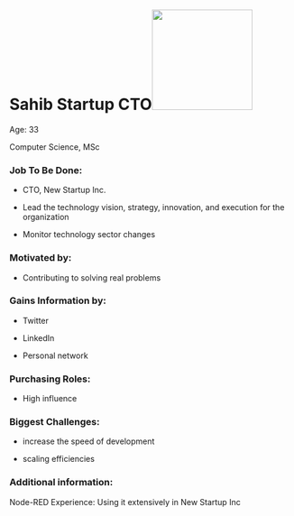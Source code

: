# Sahib Startup CTO<img title="" src="https://lh3.googleusercontent.com/D06YyLStGeVt-BuI0M1ZtA4i6uACYZP1rtpEdJnxUOuKtDpcG7_lF8gE7NHADv521fdCob7zkLAwmJ8qReWHKUrO7u3NXaSZEnhnzXN3Sos7xwnaSYOYIXAietoYwErdS10xw6CAHM9JBWHdNpanDDurk0PttCYJbrjsNPlZNjRXhaAl9ayiuueg2Zt0Sg" alt="" width="178" data-align="left">

Age: 33

Computer Science, MSc

### Job To Be Done:

- CTO, New Startup Inc.

- Lead the technology vision, strategy, innovation, and execution for the organization

- Monitor technology sector changes

### Motivated by:

- Contributing to solving real problems

### Gains Information by:

- Twitter

- LinkedIn

- Personal network

### Purchasing Roles:

- High influence 

### Biggest Challenges:

- increase the speed of development

- scaling efficiencies

### Additional information:

Node-RED Experience: Using it extensively in New Startup Inc
